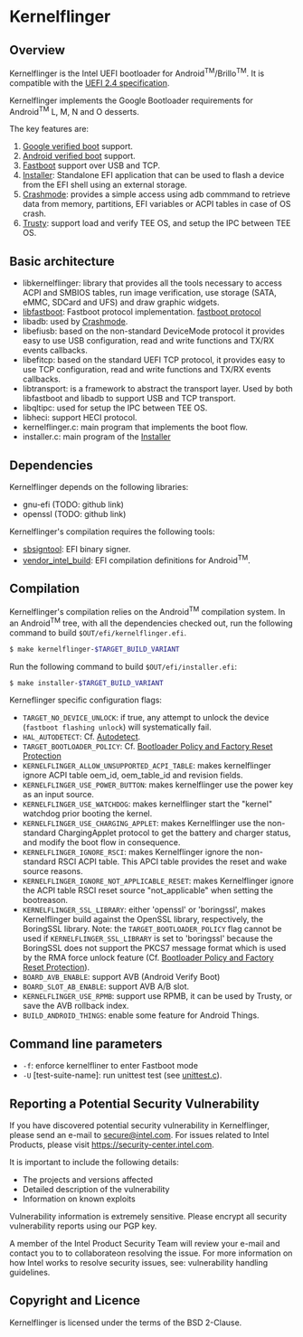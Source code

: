 Kernelflinger
=============

Overview
--------

Kernelflinger is the Intel UEFI bootloader for
Android<sup>TM</sup>/Brillo<sup>TM</sup>. It is compatible with the
[UEFI 2.4 specification](http://www.uefi.org/sites/default/files/resources/2_4_Errata_B.pdf).

Kernelflinger implements the Google Bootloader requirements for
Android<sup>TM</sup> L, M, N and O desserts.

The key features are:

1. [Google verified boot](https://source.android.com/security/verifiedboot/verified-boot.html)
   support.
2. [Android verified boot](https://android.googlesource.com/platform/external/avb/)
   support.
3. [Fastboot](./doc/fastboot.md) support over USB and TCP.
4. [Installer](./doc/installer.md): Standalone EFI application that
   can be used to flash a device from the EFI shell using an external
   storage.
5. [Crashmode](./doc/crashmode.md): provides a simple access using adb
   commmand to retrieve data from memory, partitions, EFI variables or
   ACPI tables in case of OS crash.
6. [Trusty](./libqltipc/ql-tipc/README.md): support load and verify
   TEE OS, and setup the IPC between TEE OS.

Basic architecture
------------------

* libkernelflinger: library that provides all the tools necessary to
  access ACPI and SMBIOS tables, run image verification, use storage
  (SATA, eMMC, SDCard and UFS) and draw graphic widgets.
* [libfastboot](./doc/fastboot.md): Fastboot protocol implementation.
  [fastboot protocol](https://android.googlesource.com/platform/system/core/+/master/fastboot/)
* libadb: used by [Crashmode](./doc/crashmode.md).
* libefiusb: based on the non-standard DeviceMode protocol it provides
  easy to use USB configuration, read and write functions and TX/RX
  events callbacks.
* libefitcp: based on the standard UEFI TCP protocol, it provides easy
  to use TCP configuration, read and write functions and TX/RX events
  callbacks.
* libtransport: is a framework to abstract the transport layer.  Used
  by both libfastboot and libadb to support USB and TCP transport.
* libqltipc: used for setup the IPC between TEE OS.
* libheci: support HECI protocol.
* kernelflinger.c: main program that implements the boot flow.
* installer.c: main program of the [Installer](./doc/installer.md)

Dependencies
------------

Kernelflinger depends on the following libraries:
* gnu-efi (TODO: github link)
* openssl (TODO: github link)

Kernelflinger's compilation requires the following tools:
* [sbsigntool](https://github.com/android-ia/platform_external_sbsigntool):
  EFI binary signer.
* [vendor\_intel\_build](https://github.com/android-ia/vendor_intel_build):
  EFI compilation definitions for Android<sup>TM</sup>.

Compilation
-----------

Kernelflinger's compilation relies on the Android<sup>TM</sup>
compilation system.  In an Android<sup>TM</sup> tree, with all the
dependencies checked out, run the following command to build
`$OUT/efi/kernelflinger.efi`.

```bash
$ make kernelflinger-$TARGET_BUILD_VARIANT
```

Run the following command to build `$OUT/efi/installer.efi`:

```bash
$ make installer-$TARGET_BUILD_VARIANT
```

Kerneflinger specific configuration flags:

* `TARGET_NO_DEVICE_UNLOCK`: if true, any attempt to unlock the device
  (`fastboot flashing unlock`) will systematically fail.
* `HAL_AUTODETECT`: Cf. [Autodetect](./doc/autodetect.md).
* `TARGET_BOOTLOADER_POLICY`:
  Cf. [Bootloader Policy and Factory Reset Protection](./doc/FRP.md)
* `KERNELFLINGER_ALLOW_UNSUPPORTED_ACPI_TABLE`: makes kernelflinger
   ignore ACPI table oem\_id, oem\_table\_id and revision fields.
* `KERNELFLINGER_USE_POWER_BUTTON`: makes kernelflinger use the power
   key as an input source.
* `KERNELFLINGER_USE_WATCHDOG`: makes kernelflinger start the "kernel"
   watchdog prior booting the kernel.
* `KERNELFLINGER_USE_CHARGING_APPLET`: makes Kernelflinger use the
   non-standard ChargingApplet protocol to get the battery and charger
   status, and modify the boot flow in consequence.
* `KERNELFLINGER_IGNORE_RSCI`: makes Kernelflinger ignore the
   non-standard RSCI ACPI table.  This APCI table provides the reset
   and wake source reasons.
* `KERNELFLINGER_IGNORE_NOT_APPLICABLE_RESET`: makes Kernelflinger
   ignore the ACPI table RSCI reset source "not_applicable" when
   setting the bootreason.
* `KERNELFLINGER_SSL_LIBRARY`: either 'openssl' or 'boringssl', makes
   Kernelflinger build against the OpenSSL library, respectively, the
   BoringSSL library.  Note: the `TARGET_BOOTLOADER_POLICY` flag
   cannot be used if `KERNELFLINGER_SSL_LIBRARY` is set to 'boringssl'
   because the BoringSSL does not support the PKCS7 message format
   which is used by the RMA force unlock feature
   (Cf. [Bootloader Policy and Factory Reset Protection](./doc/FRP.md)).
* `BOARD_AVB_ENABLE`: support AVB (Android Verify Boot)
* `BOARD_SLOT_AB_ENABLE`: support AVB A/B slot.
* `KERNELFLINGER_USE_RPMB`: support use RPMB, it can be used by Trusty,
   or save the AVB rollback index.
* `BUILD_ANDROID_THINGS`: enable some feature for Android Things.

Command line parameters
-----------------------

* `-f`: enforce kernelfliner to enter Fastboot mode
* `-U` [test-suite-name]: run unittest test (see
  [unittest.c](./unittest.c)).


Reporting a Potential Security Vulnerability
--------------------------------------------

If you have discovered potential security vulnerability in Kernelflinger,
please send an e-mail to secure@intel.com. For issues related to Intel Products,
please visit https://security-center.intel.com.

It is important to include the following details:

*  The projects and versions affected
*  Detailed description of the vulnerability
*  Information on known exploits

Vulnerability information is extremely sensitive. Please encrypt all security
vulnerability reports using our PGP key.

A member of the Intel Product Security Team will review your e-mail and contact
you to to collaborateon resolving the issue. For more information on how Intel
works to resolve security issues, see: vulnerability handling guidelines.

Copyright and Licence
---------------------
Kernelflinger is licensed under the terms of the BSD 2-Clause.

